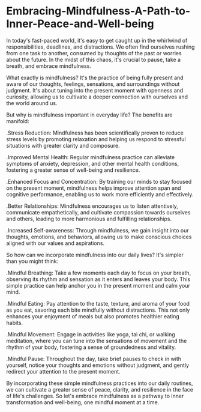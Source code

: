 # Embracing-Mindfulness-A-Path-to-Inner-Peace-and-Well-being

In today's fast-paced world, it's easy to get caught up in the whirlwind of responsibilities, deadlines, and distractions. We often find ourselves rushing from one task to another, consumed by thoughts of the past or worries about the future. In the midst of this chaos, it's crucial to pause, take a breath, and embrace mindfulness.

What exactly is mindfulness? It's the practice of being fully present and aware of our thoughts, feelings, sensations, and surroundings without judgment. It's about tuning into the present moment with openness and curiosity, allowing us to cultivate a deeper connection with ourselves and the world around us.

But why is mindfulness important in everyday life? The benefits are manifold:

.Stress Reduction: Mindfulness has been scientifically proven to reduce stress levels by promoting relaxation and helping us respond to stressful situations with greater clarity and composure.

.Improved Mental Health: Regular mindfulness practice can alleviate symptoms of anxiety, depression, and other mental health conditions, fostering a greater sense of well-being and resilience.

.Enhanced Focus and Concentration: By training our minds to stay focused on the present moment, mindfulness helps improve attention span and cognitive performance, enabling us to work more efficiently and effectively.

.Better Relationships: Mindfulness encourages us to listen attentively, communicate empathetically, and cultivate compassion towards ourselves and others, leading to more harmonious and fulfilling relationships.

.Increased Self-awareness: Through mindfulness, we gain insight into our thoughts, emotions, and behaviors, allowing us to make conscious choices aligned with our values and aspirations.

So how can we incorporate mindfulness into our daily lives? It's simpler than you might think:

.Mindful Breathing: Take a few moments each day to focus on your breath, observing its rhythm and sensation as it enters and leaves your body. This simple practice can help anchor you in the present moment and calm your mind.

.Mindful Eating: Pay attention to the taste, texture, and aroma of your food as you eat, savoring each bite mindfully without distractions. This not only enhances your enjoyment of meals but also promotes healthier eating habits.

.Mindful Movement: Engage in activities like yoga, tai chi, or walking meditation, where you can tune into the sensations of movement and the rhythm of your body, fostering a sense of groundedness and vitality.

.Mindful Pause: Throughout the day, take brief pauses to check in with yourself, notice your thoughts and emotions without judgment, and gently redirect your attention to the present moment.

By incorporating these simple mindfulness practices into our daily routines, we can cultivate a greater sense of peace, clarity, and resilience in the face of life's challenges. So let's embrace mindfulness as a pathway to inner transformation and well-being, one mindful moment at a time.
